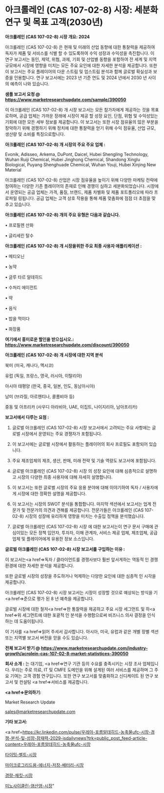 # 아크롤레인 (CAS 107-02-8) 시장: 세분화 연구 및 목표 고객(2030년)

<strong>아크롤레인 (CAS 107-02-8) 시장 개요: 2024</strong>

아크롤레인 (CAS 107-02-8) 은 현재 및 미래의 산업 동향에 대한 통찰력을 제공하여 독자가 제품 및 서비스를 식별 할 수 있도록하여 수익 성장과 수익성을 촉진합니다. 이 연구 보고서는 동인, 제약, 위협, 과제, 기회 및 산업별 동향을 포함하여 전 세계 및 지역 규모에서 시장에 영향을 미치는 모든 주요 요인에 대한 자세한 분석을 제공합니다. 또한이 보고서는 주요 플레이어의 다운 스트림 및 업스트림 분석과 함께 글로벌 확실성과 보증을 인용합니다. 연구 보고서에는 2023 년 기준 연도 및 2024 년에서 2030 년 사이의 예측이 나와 있습니다.



<strong>샘플 보고서 요청 @ <a href=https://www.marketresearchupdate.com/sample/390050>https://www.marketresearchupdate.com/sample/390050</a></strong>

이 아크롤레인 (CAS 107-02-8) 개 시장 보고서는 모든 참가자에게 제공하는 것을 목표로하며, 공급 업체는 가까운 장래에 시장이 제공 할 성장 요인, 단점, 위협 및 수익성있는 기회에 대한 모든 세부 정보를 제공합니다. 이 보고서는 또한 시장 점유율의 많은 부분을 장악하기 위해 경쟁하기 위해 정치에 대한 통찰력을 얻기 위해 수익 점유율, 산업 규모, 생산량 및 소비를 특징으로합니다.



<strong>아크롤레인 (CAS 107-02-8) 개 시장의 주요 주요 업체 :</strong>

Evonik, Adisseo, Arkema, DuPont, Daicel, Hubei Shengling Technology, Wuhan Ruiji Chemical, Hubei Jinghong Chemical, Shandong Xinglu Biological, Puyang Shenghuade Chemical, Wuhan Youji, Hubei Xinjing New Material

아크롤레인 (CAS 107-02-8) 산업은 시장 점유율을 높이기 위해 다양한 마케팅 전략에 참여하는 다양한 기존 플레이어의 존재로 인해 경쟁이 심하고 세분화되었습니다. 시장에서 운영되는 공급 업체는 가격, 품질, 브랜드, 제품 차별화 및 제품 포트폴리오에 따라 프로파일 링됩니다. 공급 업체는 고객 상호 작용을 통해 제품 맞춤화에 점점 더 초점을 맞추고 있습니다.



<strong>아크롤레인 (CAS 107-02-8) 개의 주요 유형은 다음과 같습니다.</strong>

• 프로필렌 산화

• 글리세린 탈수



<strong>아크롤레인 (CAS 107-02-8) 개 시장을위한 주요 최종 사용자 애플리케이션 :</strong>

• 메티오닌

• 농약

• 글루 타르 알데히드

• 수처리 에이전트

• 약

• 음식

• 밥을 먹이다

• 화장품



<strong>여기에서 흥미로운 할인을 받으십시오.: <a href=https://www.marketresearchupdate.com/discount/390050>https://www.marketresearchupdate.com/discount/390050</a></strong>



<strong>아크롤레인 (CAS 107-02-8) 개 시장에 대한 지역 분석</strong>

북미 (미국, 캐나다, 멕시코)

유럽 (독일, 프랑스, 영국, 러시아, 이탈리아)

아시아 태평양 (한국, 중국, 일본, 인도, 동남아시아)

남미 (브라질, 아르헨티나, 콜롬비아 등)

중동 및 아프리카 (사우디 아라비아, UAE, 이집트, 나이지리아, 남아프리카)



<strong>보고서에서 다루는 요점 :</strong>

1. 글로벌 아크롤레인 (CAS 107-02-8) 시장 보고서에서 고려되는 주요 사항에는 글로벌 시장에서 운영되는 주요 경쟁자가 포함됩니다.

2. 이 보고서에는 글로벌 시장에서 활동하는 플레이어의 회사 프로필도 포함되어 있습니다.

3. 주요 제조업체의 제조, 생산, 판매, 미래 전략 및 기술 역량도 보고서에 포함됩니다.

4. 글로벌 아크롤레인 (CAS 107-02-8) 시장 의 성장 요인에 대해 심층적으로 설명하고 시장의 다양한 최종 사용자에 대해 자세히 설명합니다.

5. 이 보고서는 또한 글로벌 시장의 주요 응용 분야에 대해 이야기하여 독자 / 사용자에게 시장에 대한 정확한 설명을 제공합니다.

6. 이 보고서는 시장의 SWOT 분석을 통합합니다. 마지막 섹션에서 보고서는 업계 전문가 및 전문가의 의견과 견해를 제공합니다. 전문가들은 아크롤레인 (CAS 107-02-8) 시장의 성장에 유리하게 영향을 미치는 수출입 정책을 분석했습니다.

7. 글로벌 아크롤레인 (CAS 107-02-8) 시장 에 대한 보고서는이 연구 문서 구매에 관심이있는 모든 정책 입안자, 투자자, 이해 관계자, 서비스 제공 업체, 제조업체, 공급 업체 및 플레이어에게 유용한 정보 소스입니다.



<strong>글로벌 아크롤레인 (CAS 107-02-8) 시장 보고서를 구입하는 이유 :</strong>

이 보고서는<a href=>독자 / 클</a>라이언트를 경쟁사보다 훨씬 앞서게하는 역동적 인 경쟁 환경에 대한 자세한 분석을 제공합니다.

또한 글로벌 시장의 성장을 주도하거나 억제하는 다양한 요인에 대한 심층적 인 시각을 제공합니다.

아크롤레인 (CAS 107-02-8) 시장 보고서는 시장이 성장할 것으로 예상되는 방식을 기<a href=>준으로</a> 평가 된 8 년 예측을 제공합니다.

글로벌 시장에 대한 철저<a href=>한 통찰력</a>을 제공하고 주요 시장 세그먼트 및 하<a href=>위 세그</a>먼트에 대한 포괄적 인 분석을 수행함으로써 비즈니스 의사 결정을 인식하는 데 도움이됩니다.

이 기사를 <a href=>읽어 주</a>셔서 감사합니다. 아시아, 미국, 유럽과 같은 개별 장별 섹션 또는 지역별 보고서 버전을 얻을 수도 있습니다.



<strong>전체 보고서 받기 @ <a href=https://www.marketresearchupdate.com/industry-growth/acrolein-cas-107-02-8-market-statistices-390050>https://www.marketresearchupdate.com/industry-growth/acrolein-cas-107-02-8-market-statistices-390050</a></strong>



<strong>회사 소개 :</strong>
는 대기업, <a href=>연구 기</a>관 등의 수요를 충족시키는 시장 조사 업체입니다. 우리는 주로 의료, IT 및 CMFE 도메인을 위해 설계된 여러 서비스를 제공하며 그 주요 기여는 고객 경험 연구입니다. 또한 연구 보고서를 맞춤화하고 신디케이트 된 연구 보고서 및 컨설팅 <a href=>서비</a>스를 제공합니다.



<strong><a href=>문의하기:</a></strong>

Market Research Update

sales@marketresearchupdate.com



<strong>기타 보고서:</strong>

<a href=https://kr.linkedin.com/pulse/우레아-포름알데히드-농축물ufc-시장-경쟁-분석-및-성장-잠재력-2029-isdailynews?trk=public_post_feed-article-content>우레아-포름알데히드-농축물ufc-시장</a>

<a href=https://www.linkedin.com/pulse/타이밍-벨트-시장-경쟁-분석-및-성장-잠재력-2029-data-dive-diaries-24-analysis/>타이밍-벨트-시장</a>

<a href=https://www.linkedin.com/pulse/마이크로그리드용-에너지-저장-배터리-시장-진입-전략-및-위험-평가2029년-t2qkf/>마이크로그리드용-에너지-저장-배터리-시장</a>

<a href=https://www.linkedin.com/pulse/경량-재킷-시장-동향-및-성장-전망-survey-spotlight-pro-24-analysis-6lyaf/>경량-재킷-시장</a>

<a href=https://www.linkedin.com/pulse/미노사이클린-염산염-시장-진입-전략-및-위험-평가2030년-trend-tracking-tips-360-analysis-lj08c/>미노사이클린-염산염-시장</a>"
